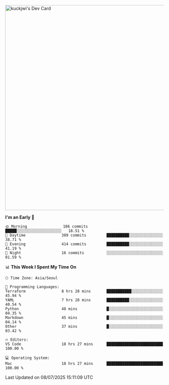 <a href="https://app.daily.dev/kuckhwancho"><img src="https://api.daily.dev/devcards/v2/efef39c8028947428b3c0b486b9cd9b6.png?r=iz2&type=wide" width="652" alt="kuckjwi's Dev Card"/></a>

<!--START_SECTION:waka-->
**I'm an Early 🐤** 

```text
🌞 Morning                186 commits         █████░░░░░░░░░░░░░░░░░░░░   18.51 % 
🌆 Daytime                389 commits         ██████████░░░░░░░░░░░░░░░   38.71 % 
🌃 Evening                414 commits         ██████████░░░░░░░░░░░░░░░   41.19 % 
🌙 Night                  16 commits          ░░░░░░░░░░░░░░░░░░░░░░░░░   01.59 % 
```


📊 **This Week I Spent My Time On** 

```text
🕑︎ Time Zone: Asia/Seoul

💬 Programming Languages: 
Terraform                8 hrs 28 mins       ███████████░░░░░░░░░░░░░░   45.94 % 
YAML                     7 hrs 28 mins       ██████████░░░░░░░░░░░░░░░   40.54 % 
Python                   48 mins             █░░░░░░░░░░░░░░░░░░░░░░░░   04.35 % 
Markdown                 45 mins             █░░░░░░░░░░░░░░░░░░░░░░░░   04.14 % 
Other                    37 mins             █░░░░░░░░░░░░░░░░░░░░░░░░   03.42 % 

🔥 Editors: 
VS Code                  18 hrs 27 mins      █████████████████████████   100.00 % 

💻 Operating System: 
Mac                      18 hrs 27 mins      █████████████████████████   100.00 % 
```


 Last Updated on 08/07/2025 15:11:09 UTC
<!--END_SECTION:waka-->
